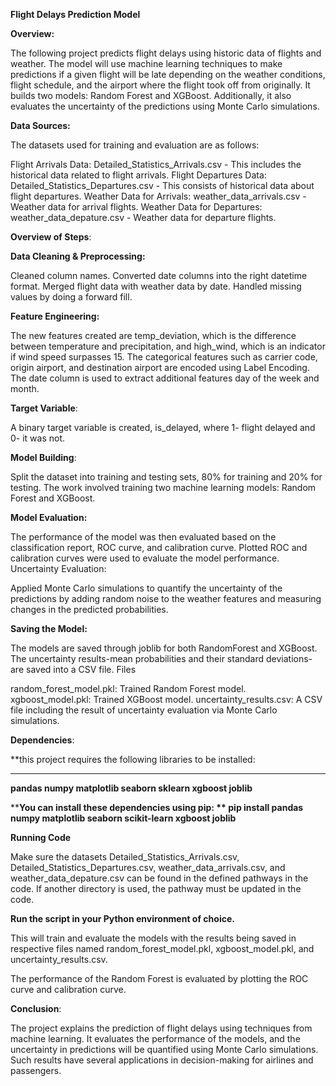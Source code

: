 **Flight Delays Prediction Model**

**Overview:**

The following project predicts flight delays using historic data of flights and weather. The model will use machine learning techniques to make predictions if a given flight will be late depending on the weather conditions, flight schedule, and the airport where the flight took off from originally. It builds two models: Random Forest and XGBoost. Additionally, it also evaluates the uncertainty of the predictions using Monte Carlo simulations.

**Data Sources:**

The datasets used for training and evaluation are as follows:

Flight Arrivals Data: Detailed_Statistics_Arrivals.csv - This includes the historical data related to flight arrivals. Flight Departures Data: Detailed_Statistics_Departures.csv - This consists of historical data about flight departures. Weather Data for Arrivals: weather_data_arrivals.csv - Weather data for arrival flights. Weather Data for Departures: weather_data_depature.csv - Weather data for departure flights.

**Overview of Steps**:

**Data Cleaning & Preprocessing:**

Cleaned column names. Converted date columns into the right datetime format. Merged flight data with weather data by date. Handled missing values by doing a forward fill.

**Feature Engineering:**

The new features created are temp_deviation, which is the difference between temperature and precipitation, and high_wind, which is an indicator if wind speed surpasses 15. The categorical features such as carrier code, origin airport, and destination airport are encoded using Label Encoding. The date column is used to extract additional features day of the week and month.

**Target Variable**:

A binary target variable is created, is_delayed, where 1- flight delayed and 0- it was not.

**Model Building**:

Split the dataset into training and testing sets, 80% for training and 20% for testing. The work involved training two machine learning models: Random Forest and XGBoost.

**Model Evaluation:**

The performance of the model was then evaluated based on the classification report, ROC curve, and calibration curve. Plotted ROC and calibration curves were used to evaluate the model performance. Uncertainty Evaluation:

Applied Monte Carlo simulations to quantify the uncertainty of the predictions by adding random noise to the weather features and measuring changes in the predicted probabilities.

**Saving the Model:**

The models are saved through joblib for both RandomForest and XGBoost. The uncertainty results-mean probabilities and their standard deviations-are saved into a CSV file. Files

random_forest_model.pkl: Trained Random Forest model. xgboost_model.pkl: Trained XGBoost model. uncertainty_results.csv: A CSV file including the result of uncertainty evaluation via Monte Carlo simulations.

**Dependencies**:

**this project requires the following libraries to be installed:
****

**pandas numpy matplotlib seaborn sklearn xgboost joblib**

****You can install these dependencies using pip: ** pip install pandas numpy matplotlib seaborn scikit-learn xgboost joblib**

**Running Code**

Make sure the datasets Detailed_Statistics_Arrivals.csv, Detailed_Statistics_Departures.csv, weather_data_arrivals.csv, and weather_data_depature.csv can be found in the defined pathways in the code. If another directory is used, the pathway must be updated in the code.

**Run the script in your Python environment of choice.**

This will train and evaluate the models with the results being saved in respective files named random_forest_model.pkl, xgboost_model.pkl, and uncertainty_results.csv.

The performance of the Random Forest is evaluated by plotting the ROC curve and calibration curve.

**Conclusion**:

The project explains the prediction of flight delays using techniques from machine learning. It evaluates the performance of the models, and the uncertainty in predictions will be quantified using Monte Carlo simulations. Such results have several applications in decision-making for airlines and passengers.
